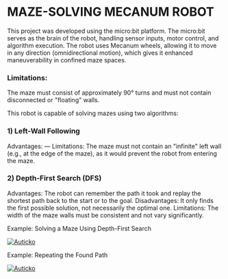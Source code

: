 # MAZE-SOLVING MECANUM ROBOT
This project was developed using the micro:bit platform. The micro:bit serves as the brain of the robot, handling sensor inputs, motor control, and algorithm execution. The robot uses Mecanum wheels, allowing it to move in any direction (omnidirectional motion), which gives it enhanced maneuverability in confined maze spaces.

### Limitations:
The maze must consist of approximately 90° turns and must not contain disconnected or "floating" walls.

This robot is capable of solving mazes using two algorithms:

### 1) Left-Wall Following

Advantages: —
Limitations: The maze must not contain an "infinite" left wall (e.g., at the edge of the maze), as it would prevent the robot from entering the maze.

### 2) Depth-First Search (DFS)
   
Advantages: The robot can remember the path it took and replay the shortest path back to the start or to the goal.
Disadvantages: It only finds the first possible solution, not necessarily the optimal one.
Limitations: The width of the maze walls must be consistent and not vary significantly.

Example: Solving a Maze Using Depth-First Search

[![Auticko](https://img.youtube.com/vi/PxUHhGyrYmM/0.jpg)](https://www.youtube.com/watch?v=PxUHhGyrYmM)

Example: Repeating the Found Path

[![Auticko](https://img.youtube.com/vi/f8aKKFPSB9Y/0.jpg)](https://www.youtube.com/watch?v=f8aKKFPSB9Y)

